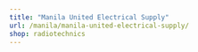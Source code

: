 ```yaml
---
title: "Manila United Electrical Supply"
url: /manila/manila-united-electrical-supply/
shop: radiotechnics
---
```

